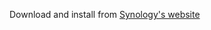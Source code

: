 

Download and install from [Synology's website](https://www.synology.com/en-us/support/download/VirtualDSM)